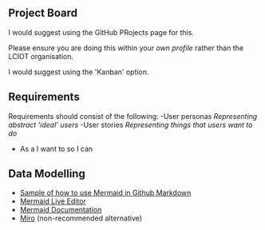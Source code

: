 ## Project Board

I would suggest using the GitHub PRojects page for this.

Please ensure you are doing this within your *own profile* rather than the LCIOT organisation.

I would suggest using the 'Kanban' option.


## Requirements
Requirements should consist of the following:
-User personas *Representing abstract 'ideal' users*
-User stories *Representing things that users want to do*
  - As a *<USER TYPE>* I want to *<IMMEDIATE ACTION>* so I can *<LONG-TERM OBJECTIVE>*


## Data Modelling
- [Sample of how to use Mermaid in Github Markdown](mermaid_sample.md)
- [Mermaid Live Editor](https://mermaid.live/)
- [Mermaid Documentation](https://mermaid.js.org/intro/)
- [Miro](https://miro.com/) (non-recommended alternative)
